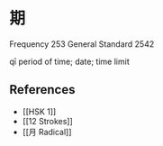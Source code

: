 # 期
Frequency 253
General Standard 2542

qī
period of time; date; time limit

## References
- [[HSK 1]]
- [[12 Strokes]]
- [[月 Radical]]